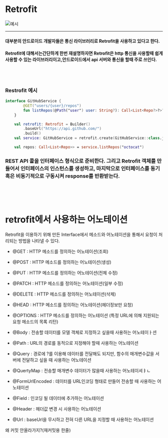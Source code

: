 # Retrofit
![예시](https://img1.daumcdn.net/thumb/R1280x0/?scode=mtistory2&fname=https%3A%2F%2Fblog.kakaocdn.net%2Fdn%2FpRiLS%2Fbtq2c3VEut4%2FJpOPa9ljQHOMfcJqYzDJnK%2Fimg.png)

---
#### 대부분의 안드로이드 개발자들은 통신 라이브러리로 **Retrofit**을 사용하고 있다고 한다.
#### Retrofit에 대해서는간단하게 한번 재설명하자면 Retrofit은 http 통신을 사용할때 쉽게 사용할 수 있는 라이브러리이고,안드로이드에서 api 서버와 통신을 할때 주로 쓰인다.

<br>
<br>

### Restrofit 예시

```Kotlin
interface GitHubService {
        @GET("users/{user}/repos")
        fun listRepos(@Path("user") user: String?): Call<List<Repo?>?>?
    }

    val retrofit: Retrofit = Builder()
        .baseUrl("https://api.github.com/")
        .build()
    val service: GitHubService = retrofit.create(GitHubService::class.java)

    val repos: Call<List<Repo>> = service.listRepos("octocat")   

```
### REST API 콜을 인터페이스 형식으로 준비한다. 그리고 Retrofit 객체를 만들어서 인터페이스의 인스턴스를 생성하고, 마지막으로 인터페이스를 동기 혹은 비동기적으로 구동시켜 response를 반환받는다.


<br>
<br>
<br>

# retrofit에서 사용하는 어노테이션
Retrofit을 이용하기 위해 만든 Interface에서 메소드와 어노테이션을 통해서 요청이 처리되는 방법을 나타낼 수 있다.
- @GET : HTTP 메소드를 정의하는 어노테이션(조회)

- @POST : HTTP 메소드를 정의하는 어노테이션(생성)

- @PUT : HTTP 메소드를 정의하는 어노테이션(전체 수정)

- @PATCH : HTTP 메소드를 정의하는 어노테이션(일부 수정)

- @DELETE : HTTP 메소드를 정의하는 어노테이션(삭제)

- @HEAD : HTTP 메소드를 정의하는 어노테이션(헤더정보만 요청)

- @OPTIONS : HTTP 메소드를 정의하는 어노테이션 (특정 URL에 의해 지원되는 요청 메소드의 목록 리턴)

- @Body : 전송할 데이터를 모델 객체로 지정하고 싶을때 사용하는 어노테이ㅏ션

- @Path : URL의 경로를 동적으로 지정해야 할때 사용하는 어노테이션

- @Query : 경로에 ?를 이용해 데이터를 전달해도 되지만, 함수의 매개변수값을 서버에 전달하고 싶을 때 사용하는 어노테이션

- @QuertyMap : 전송할 매개변수 데이터가 많을때 사용하는 어노테이셔ㅑㄴ

- @FormUrlEncoded : 데이터를 URL인코딩 형태로 만들어 전송할 때 사용하는 어노테이션

- @Field : 인코딩 될 데이터에 추가하는 어노테이션

- @Header : 헤더값 변경 시 사용하는 어노테이션 

- @Url : baseUrl을 무시하고 전혀 다른 URL을 지정할 때 사용하는 어노테이션

왜 커밋 안올라가지?(재커밋용 한줄)
